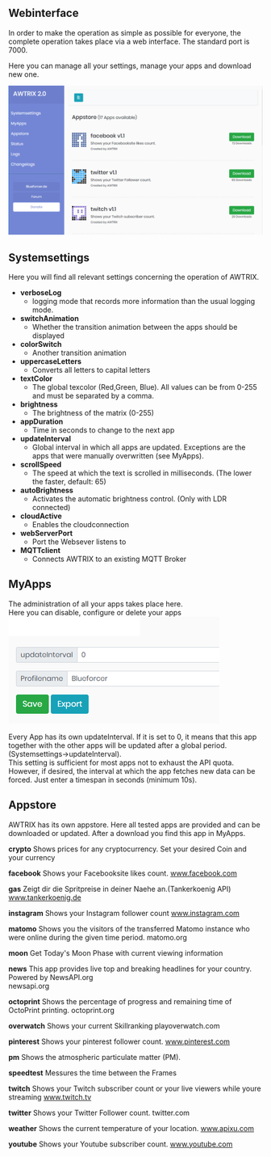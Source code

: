 ## **Webinterface**

In order to make the operation as simple as possible for everyone, the complete operation takes place via a web interface.
The standard port is 7000.

Here you can manage all your settings, manage your apps and download new one.

![image alt text](assets/web.png)

## **Systemsettings**
Here you will find all relevant settings concerning the operation of AWTRIX.
- **verboseLog**
  - logging mode that records more information than the usual logging mode. 
- **switchAnimation**
  - Whether the transition animation between the apps should be displayed
- **colorSwitch**
  - Another transition animation 
- **uppercaseLetters**
  - Converts  all letters to capital letters
- **textColor**
  - The global texcolor (Red,Green, Blue). All values can be from 0-255 and must be separated by a comma.
- **brightness**
  - The brightness of the matrix (0-255)
- **appDuration**
  - Time in seconds to change to the next app
- **updateInterval**
  - Global interval in which all apps are updated. Exceptions are the apps that were manually overwritten (see MyApps).
- **scrollSpeed**
  - The speed at which the text is scrolled in milliseconds. (The lower the faster, default: 65)
- **autoBrightness**
  - Activates the automatic brightness control. (Only with LDR connected)
- **cloudActive**
  - Enables the cloudconnection
- **webServerPort**
  - Port the Websever listens to
- **MQTTclient**
  - Connects AWTRIX to an existing MQTT Broker

## **MyApps**
The administration of all your apps takes place here.  
Here you can disable, configure or delete your apps  
![image alt text](assets/insta.png)

Every App has its own updateInterval. If it is set to 0, it means that this app together with the other apps will be updated after a global period. (Systemsettings->updateInterval).   
This setting is sufficient for most apps not to exhaust the API quota.  
However, if desired, the interval at which the app fetches new data can be forced. Just enter a timespan in seconds (minimum 10s). 

## **Appstore**
AWTRIX has its own appstore.
Here all tested apps are provided and can be downloaded or updated.
After a download you find this app in MyApps.

**crypto**
Shows prices for any cryptocurrency. Set your desired Coin and your currency

**facebook**
Shows your Facebooksite likes count. 
www.facebook.com

**gas**
Zeigt dir die Spritpreise in deiner Naehe an.(Tankerkoenig API)
www.tankerkoenig.de

**instagram**
Shows your Instagram follower count 
www.instagram.com

**matomo**
Shows you the visitors of the transferred Matomo instance who were online during the given time period. 
matomo.org

**moon**
Get Today's Moon Phase with current viewing information

**news**
This app provides live top and breaking headlines for your country.
Powered by NewsAPI.org  
newsapi.org

**octoprint**
Shows the percentage of progress and remaining time of OctoPrint printing. 
octoprint.org

**overwatch**
Shows your current Skillranking
playoverwatch.com

**pinterest**
Shows your pinterest follower count.
www.pinterest.com

**pm**
Shows the atmospheric particulate matter (PM).

**speedtest**
Messures the time between the Frames

**twitch**
Shows your Twitch subscriber count or your live viewers while youre streaming
www.twitch.tv

**twitter**
Shows your Twitter Follower count.
twitter.com

**weather**
Shows the current temperature of your location.
www.apixu.com

**youtube**
Shows your Youtube subscriber count. 
www.youtube.com
